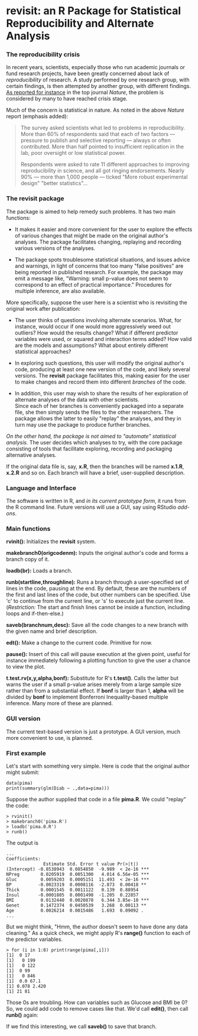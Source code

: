 # revisit: an R Package for Statistical Reproducibility and Alternate Analysis

### The reproducibility crisis

In recent years, scientists, especially those who run academic journals
or fund research projects, have been greatly concerned about lack of
*reproducibility* of research.  A study performed by one research group,
with certain findings, is then attempted by another group, with
different findings.  [As reported for
instance](http://www.nature.com/news/1-500-scientists-lift-the-lid-on-reproducibility-1.19970)
in the top journal *Nature*, the problem is considered by many to have
reached crisis stage.

Much of the concern is statistical in nature. As noted in the above
*Nature* report (emphasis added):

> The survey asked scientists what led to problems in reproducibility.
> More than 60% of respondents said that each of two factors — pressure to
> publish and selective reporting — always or often contributed. More than
> half pointed to insufficient replication in the lab, poor oversight or
> low statistical power.
> 
> Respondents were asked to rate 11 different approaches to improving
> reproducibility in science, and all got ringing endorsements. Nearly 90%
> — more than 1,000 people — ticked "More robust experimental design"
> "better statistics"...

### The **revisit** package 

The package is aimed to help remedy such problems.  It has two main functions:

*  It makes it easier and more convenient for the user to explore the
   effects of various changes that might be made on the original
   author's analyses.  The package facilitates changing, replaying and
   recording various versions of the analyses.  

*  The package spots troublesome statistical situations, and issues
   advice and warnings, in light of concerns that too many "false
   positives" are being reported in published research.  For example, the
   package may emit a message like, "Warning: small p-value does not seem
   to correspond to an effect of practical importance."  Procedures for
   multiple inference, are also available.

More specifically, suppose the user here is a scientist who is
revisiting the original work after publication:  

*  The user thinks of questions involving alternate scenarios.  What,
   for instance, would occur if one would more aggressively weed out
   outliers?  How would the results change?  What if different predictor
   variables were used, or squared and interaction terms added?  How
   valid are the models and assumptions?  What about entirely different
   statistical approaches?

*  In exploring such questions, this user will modify the original
   author's code, producing at least one new version of the code, and
   likely several versions.  The **revisit** package facilitates this,
   making easier for the user to make changes and record them into
   different *branches* of the code.

*  In addition, this user may wish to share the results of her 
   exploration of alternate analyses of the data with other scientists.  
   Since each of her branches is conveniently packaged into a separate
   file, she then simply sends the files to the other researchers.  The
   package allows the latter to easily "replay" the analyses, and they
   in turn may use the package to produce further branches.

*On the other hand, the package is not aimed to "automate" statistical
analysis.*  The user decides which analyses to try, with the core
package consisting of tools that facilitate exploring, recording and
packaging alternative analyses.

If the original data file is, say, **x.R**, then the branches will be
named **x.1.R**, **x.2.R** and so on.  Each branch will have a brief,
user-supplied description.


### Language and Interface

The software is written in R, and *in its current prototype form*, it runs
from the R command line.  Future versions will use a GUI, say using
RStudio *add-ons*.

### Main functions

**rvinit():**  Initializes the **revisit** system.

**makebranch0(origcodenm):**  Inputs the original author's code and
forms a branch copy of it.

**loadb(br):**  Loads a branch.

**runb(startline,throughline):**  Runs a branch through a user-specified
set of lines in the code, pausing at the end.  By default, these are the
numbers of the first and last lines of the code, but other numbers can
be specified.  Use 'c' to continue from the current line, or 's' to
execute just the current line.  (*Restriction:* The start and finish
lines cannot be inside a function, including loops and if-then-else.)  

**saveb(branchnum,desc):**  Save all the code changes to a new branch
with the given name and brief description.

**edt():**  Make a change to the current code.  Primitive for now.

**pause():**  Insert of this call will pause execution at the given
point, useful for instance immediately following a plotting function to
give the user a chance to view the plot.

**t.test.rv(x,y,alpha,bonf):**  Substitute for R's **t.test()**.  Calls the
latter but warns the user if a small p-value arises merely from a large
sample size rather than from a substantial effect.  If **bonf** is
larger than 1, **alpha** will be divided by **bonf** to implement
Bonferroni Inequality-based multiple inference.
Many more of these are planned.

### GUI version

The current text-based version is just a prototype. A GUI version, much
more convenient to use, is planned.


### First example

Let's start with something very simple.  Here is code that the original
author might submit:

```
data(pima)
print(summary(glm(Diab ~ .,data=pima)))
```

Suppose the author supplied that code in a file **pima.R**.  We could
"replay" the code:


```
> rvinit()
> makebranch0('pima.R') 
> loadb('pima.0.R') 
> runb()

```

The output is

```
...
Coefficients:
              Estimate Std. Error t value Pr(>|t|)    
(Intercept) -0.8538943  0.0854850  -9.989  < 2e-16 ***
NPreg        0.0205919  0.0051300   4.014 6.56e-05 ***
Gluc         0.0059203  0.0005151  11.493  < 2e-16 ***
BP          -0.0023319  0.0008116  -2.873  0.00418 ** 
Thick        0.0001545  0.0011122   0.139  0.88954    
Insul       -0.0001805  0.0001498  -1.205  0.22857    
BMI          0.0132440  0.0020878   6.344 3.85e-10 ***
Genet        0.1472374  0.0450539   3.268  0.00113 ** 
Age          0.0026214  0.0015486   1.693  0.09092 .  
...
```

But we might think, "Hmm, the author doesn't seem to have done any data
cleaning."  As a quick check, we might apply R's **range()** function to
each of the predictor variables.

```
> for (i in 1:8) print(range(pima[,i]))
[1]  0 17
[1]   0 199
[1]   0 122
[1]  0 99
[1]   0 846
[1]  0.0 67.1
[1] 0.078 2.420
[1] 21 81
```

Those 0s are troubling. How can variables such as Glucose and BMI be 0?
So, we could add code to remove cases like that.  We'd call **edit()**,
then call **runb()** again:

If we find this interesting, we call **saveb()** to save that branch.



